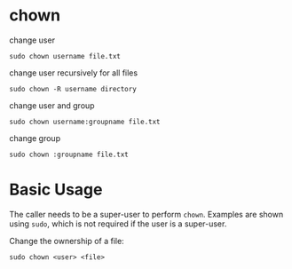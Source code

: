 # chown

change user

    sudo chown username file.txt


change user recursively for all files

    sudo chown -R username directory


change user and group

    sudo chown username:groupname file.txt


change group

    sudo chown :groupname file.txt



# Basic Usage

The caller needs to be a super-user to perform `chown`. Examples are shown
using `sudo`, which is not required if the user is a super-user.

Change the ownership of a file:

    sudo chown <user> <file>


